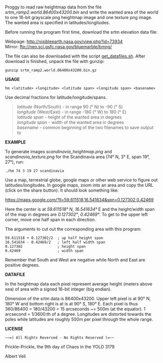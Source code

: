 Proggy to read raw heightmap data from the file *srtm_ramp2.world.86400x43200.bin*
and write the wanted area of the world to one 16-bit grayscale png heightmap image
and one texture png image. The wanted area is specified in latitudes/longitudes.

Before running the program first time, download the srtm elevation data file:

Webpage: http://visibleearth.nasa.gov/view.php?id=73934  
Mirror: ftp://neo.sci.gsfc.nasa.gov/bluemarble/bmng/

The file can also be downloaded with the script [get_datafiles.sh](heightmap/blob/master/get_datafiles.sh).
After download is finished, unpack the file with gunzip:

    gunzip srtm_ramp2.world.86400x43200.bin.gz


**USAGE**

    hm <latitude> <longitude> <latitude span> <longitude span> <basename>

Use decimal fractions for latitude/longitude/spans.  

> *latitude* (North/South) - in range 90 (° N) to -90 (° S)  
> *longitude* (West/East) - in range -180 (° W) to 180 (° E)  
> *latitude span* - height of the wanted area in degrees  
> *longitude span* - width of the wanted area in degrees  
> *basename* - common beginning of the two filenames to save output to


**EXAMPLE**

To generate images *scandinavia_heightmap.png* and *scandinavia_texture.png*
for the Scandinavia area (74° N, 3° E, span 19°, 27°), run:

    ./hm 74 3 19 27 scandinavia

Use a map, terrestrial globe, google maps or other web service to figure
out latitudes/longitudes. In google maps, zoom into an area and
copy the URL (click on the share button). It should look something like:

https://maps.google.com/?ll=59.611518,16.541634&spn=0.127302,0.42469

Here the center is at *59.611518° N*, *16.541634°* E and the
height/width span of the map in degrees are *0.127302°*, *0.42469°*.
To get to the upper left corner, move one half span in each direction.

The arguments to cut out the corresponding area with this program:

    59.611518 + 0.127302/2  ; up half height span
    16.541634 - 0.42469/2   ; left half width span
    0.127302                ; height span
    0.42469                 ; width span

Remember that South and West are negative while North and East are positive degrees.


**DATAFILE**

In the heightmap data each pixel represent average height
(meters above sea) of area with a signed 16-bit integer (big endian).

Dimension of the srtm data is 86400x43200. Upper left pixel is at
90° N, 180° W and bottom right is at is at 90° S, 180° E.
Each pixel is thus 360/86400 = 180/43200 = 15 arcseconds ~= 500m (at the equator).
1 arcsecond = 1/3600:th of a degree. Longitudes are distorted towards the poles while
latitudes are roughly 500m per pixel through the whole range.


**LICENSE**

    ~~=) All Rights Reversed - No Rights Reserved (=~~

Prickle-Prickle, the 9th day of Chaos in the YOLD 3179

Albert Veli
